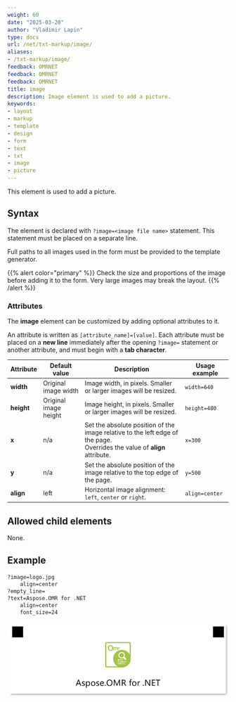 ```yaml
---
weight: 60
date: "2025-03-20"
author: "Vladimir Lapin"
type: docs
url: /net/txt-markup/image/
aliases:
- /txt-markup/image/
feedback: OMRNET
feedback: OMRNET
feedback: OMRNET
title: image
description: Image element is used to add a picture.
keywords:
- layout
- markup
- template
- design
- form
- text
- txt
- image
- picture
---
```


This element is used to add a picture.

## Syntax

The element is declared with `?image=<image file name>` statement. This statement must be placed on a separate line.

Full paths to all images used in the form must be provided to the template generator.

{{% alert color="primary" %}} 
Check the size and proportions of the image before adding it to the form. Very large images may break the layout.
{{% /alert %}}

### Attributes

The **image** element can be customized by adding optional attributes to it.

An attribute is written as `[attribute_name]=[value]`. Each attribute must be placed on a **new line** immediately after the opening `?image=` statement or another attribute, and must begin with a **tab character**.

Attribute | Default value | Description | Usage example
--------- | ------------- | ----------- | -------------
**width** | Original image width | Image width, in pixels. Smaller or larger images will be resized. | `width=640`
**height** | Original image height | Image height, in pixels. Smaller or larger images will be resized. | `height=480`
**x** | n/a | Set the absolute position of the image relative to the left edge of the page.<br />Overrides the value of **align** attribute. | `x=300`
**y** | n/a | Set the absolute position of the image relative to the top edge of the page. | `y=500`
**align** | left | Horizontal image alignment: `left`, `center` or `right`. | `align=center`

## Allowed child elements

None.

## **Example**

```
?image=logo.jpg
	align=center
?empty_line=
?text=Aspose.OMR for .NET
	align=center
	font_size=24
```

![Image](image.png)
